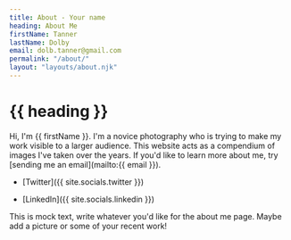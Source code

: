 ```yaml
---
title: About - Your name
heading: About Me
firstName: Tanner
lastName: Dolby
email: dolb.tanner@gmail.com
permalink: "/about/"
layout: "layouts/about.njk"
---
```


# {{ heading }}

Hi, I'm {{ firstName }}. I'm a novice photography who is trying to make my work visible to a larger audience. This website acts as a compendium of images I've taken over the years. If you'd like to learn more about me, try [sending me an email](mailto:{{ email }}). 

- [Twitter]({{ site.socials.twitter }})

- [LinkedIn]({{ site.socials.linkedin }})

This is mock text, write whatever you'd like for the about me page. Maybe add a picture or some of your recent work!